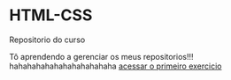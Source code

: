 # HTML-CSS
 Repositorio do curso

Tô aprendendo a gerenciar os meus repositorios!!! hahahahahahahahahahahaha
<a href="https://gabrielbarbosa14.github.io/HTML-CSS/exercicios/ex001/index.html">acessar o primeiro exercicio